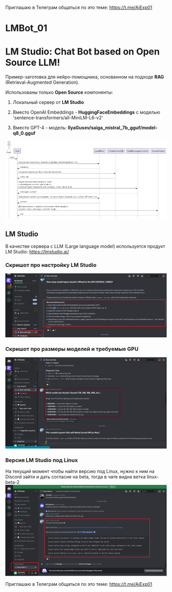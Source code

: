 Приглашаю в Телеграм общаться по это теме: https://t.me/AiExp01

# LMBot_01
# LM Studio: Chat Bot based on Open Source LLM!

Пример-заготовка для нейро-помощника, основанном на подходе **RAG** (Retrieval-Augmented Generation).

Использованы только **Open Source** компоненты: 

1. Локальный сервер от **LM Studio**

2. Вместо OpenAI  Embeddings - **HuggingFaceEmbeddings** с моделью 'sentence-transformers/all-MiniLM-L6-v2'

3. Вместо GPT-4 - модель: **IlyaGusev/saiga_mistral_7b_gguf/model-q8_0.gguf**

![LMBot_01.png](Doc%2FLMBot_01.png)

## LM Studio
В качестве сервера с LLM (Large language model) используется продукт LM Studio: https://lmstudio.ai/

### Скришот про настройку LM Studio
![](Doc/LMStudioConfig_01.png)

### Скришот про размеры моделей и требуемые GPU
![LMStudioGPU.jpg](Doc%2FLMStudioGPU.jpg)

### Версия LM Studio под Linux
На текущий момент чтобы найти версию под Linux, нужно к ним на Discord зайти и дать согласие на beta, тогда в чате видна ветка linux-beta-2
![LMStudioLinux.jpg](Doc%2FLMStudioLinux.jpg)

Приглашаю в Телеграм общаться по это теме: https://t.me/AiExp01
